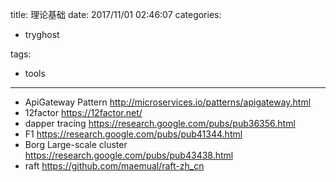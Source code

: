 title: 理论基础
date: 2017/11/01 02:46:07
categories:
 - tryghost

tags:
 - tools 



---

<i class="em em-frowning"></i><i class="em em-frowning"></i><i class="em em-frowning"></i>


* ApiGateway Pattern
http://microservices.io/patterns/apigateway.html
* 12factor
https://12factor.net/
* dapper tracing 
https://research.google.com/pubs/pub36356.html
* F1 
https://research.google.com/pubs/pub41344.html
* Borg Large-scale cluster
https://research.google.com/pubs/pub43438.html
* raft
https://github.com/maemual/raft-zh_cn




